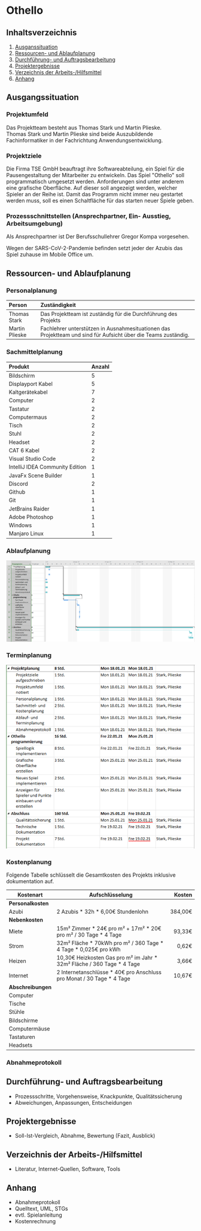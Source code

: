 # Othello

## Inhaltsverzeichnis

1. [Ausganssituation](#ausgangssituation)
1. [Ressourcen- und Ablaufplanung](#ressourcen--und-ablaufplanung)
1. [Durchführung- und Auftragsbearbeitung](#durchführung--und-auftragsbearbeitung)
1. [Projektergebnisse](#projektergebnisse)
1. [Verzeichnis der Arbeits-/Hilfsmittel](#verzeichnis-der-arbeits-/hilfsmittel)
1. [Anhang](#anhang)

## Ausgangssituation

### Projektumfeld

Das Projektteam besteht aus Thomas Stark und Martin Plieske.  
Thomas Stark und Martin Plieske sind beide Auszubildende Fachinformatiker in der Fachrichtung Anwendungsentwicklung.

### Projektziele

Die Firma TSE GmbH beauftragt ihre Softwareabteilung, ein Spiel für die Pausengestaltung der Mitarbeiter zu entwickeln. Das Spiel "Othello" soll programmatisch umgesetzt werden. Anforderungen sind unter anderem eine grafische Oberfläche. Auf dieser soll angezeigt werden, welcher Spieler an der Reihe ist. Damit das Programm nicht immer neu gestartet werden muss, soll es einen Schaltfläche für das starten neuer Spiele geben.

### Prozessschnittstellen (Ansprechpartner, Ein- Ausstieg, Arbeitsumgebung)

Als Ansprechpartner ist Der Berufsschullehrer Gregor Kompa vorgesehen.

Wegen der SARS-CoV-2-Pandemie befinden setzt jeder der Azubis das Spiel zuhause im Mobile Office um.

## Ressourcen- und Ablaufplanung

### Personalplanung

| Person         | Zuständigkeit                                                                                                  |
| :------------- | :------------------------------------------------------------------------------------------------------------- |
| Thomas Stark   | Das Projektteam ist zuständig für die Durchführung des Projekts                                                |
| Martin Plieske | Fachlehrer unterstützen in Ausnahmesituationen das Projektteam und sind für Aufsicht über die Teams zuständig. |

### Sachmittelplanung

| Produkt                         | Anzahl |
| :------------------------------ | :----- |
| Bildschirm                      | 5      |
| Displayport Kabel               | 5      |
| Kaltgerätekabel                 | 7      |
| Computer                        | 2      |
| Tastatur                        | 2      |
| Computermaus                    | 2      |
| Tisch                           | 2      |
| Stuhl                           | 2      |
| Headset                         | 2      |
| CAT 6 Kabel                     | 2      |
| Visual Studio Code              | 2      |
| IntelliJ IDEA Community Edition | 1      |
| JavaFx Scene Builder            | 1      |
| Discord                         | 2      |
| Github                          | 1      |
| Git                             | 1      |
| JetBrains Raider                | 1      |
| Adobe Photoshop                 | 1      |
| Windows                         | 1      |
| Manjaro Linux                   | 1      |

### Ablaufplanung

![Ablaufplan](./docs/img/ablaufplang.png)

### Terminplanung

![Terminplan](./docs/img/terminplan.png)

### Kostenplanung

Folgende Tabelle schlüsselt die Gesamtkosten des Projekts inklusive dokumentation auf.

| Kostenart          | Aufschlüsselung                                                          |  Kosten |
| ------------------ | ------------------------------------------------------------------------ | ------: |
| **Personalkosten** |                                                                          |         |
| Azubi              | 2 Azubis \* 32h \* 6,00€ Stundenlohn                                     | 384,00€ |
| **Nebenkosten**    |                                                                          |         |
| Miete              | 15m² Zimmer \* 24€ pro m² + 17m² \* 20€ pro m² / 30 Tage \* 4 Tage       |  93,33€ |
| Strom              | 32m² Fläche \* 70kWh pro m² / 360 Tage \* 4 Tage \* 0,025€ pro kWh       |   0,62€ |
| Heizen             | 10,30€ Heizkosten Gas pro m² im Jahr \* 32m² Fläche / 360 Tage \* 4 Tage |   3,66€ |
| Internet           | 2 Internetanschlüsse \* 40€ pro Anschluss pro Monat / 30 Tage \* 4 Tage  |  10,67€ |
| **Abschreibungen** |                                                                          |         |
| Computer           |                                                                          |         |
| Tische             |                                                                          |         |
| Stühle             |                                                                          |         |
| Bildschirme        |                                                                          |         |
| Computermäuse      |                                                                          |         |
| Tastaturen         |                                                                          |         |
| Headsets           |                                                                          |         |

### Abnahmeprotokoll

## Durchführung- und Auftragsbearbeitung

- Prozessschritte, Vorgehensweise, Knackpunkte, Qualitätssicherung
- Abweichungen, Anpassungen, Entscheidungen

## Projektergebnisse

- Soll-Ist-Vergleich, Abnahme, Bewertung (Fazit, Ausblick)

## Verzeichnis der Arbeits-/Hilfsmittel

- Literatur, Internet-Quellen, Software, Tools

## Anhang

- Abnahmeprotokoll
- Quelltext, UML, STGs
- evtl. Spielanleitung
- Kostenrechnung
